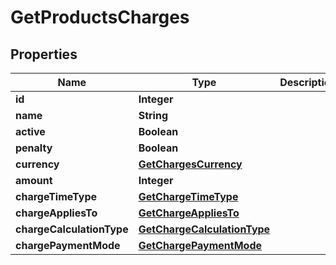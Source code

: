 
# GetProductsCharges

## Properties
Name | Type | Description | Notes
------------ | ------------- | ------------- | -------------
**id** | **Integer** |  |  [optional]
**name** | **String** |  |  [optional]
**active** | **Boolean** |  |  [optional]
**penalty** | **Boolean** |  |  [optional]
**currency** | [**GetChargesCurrency**](GetChargesCurrency.md) |  |  [optional]
**amount** | **Integer** |  |  [optional]
**chargeTimeType** | [**GetChargeTimeType**](GetChargeTimeType.md) |  |  [optional]
**chargeAppliesTo** | [**GetChargeAppliesTo**](GetChargeAppliesTo.md) |  |  [optional]
**chargeCalculationType** | [**GetChargeCalculationType**](GetChargeCalculationType.md) |  |  [optional]
**chargePaymentMode** | [**GetChargePaymentMode**](GetChargePaymentMode.md) |  |  [optional]



